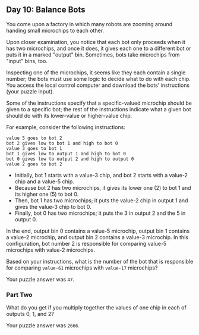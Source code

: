 ## Day 10: Balance Bots

You come upon a factory in which many robots are zooming around handing small
microchips to each other.

Upon closer examination, you notice that each bot only proceeds when it has two
microchips, and once it does, it gives each one to a different bot or puts it in
a marked "output" bin. Sometimes, bots take microchips from "input" bins, too.

Inspecting one of the microchips, it seems like they each contain a single
number; the bots must use some logic to decide what to do with each chip. You
access the local control computer and download the bots' instructions (your
puzzle input).

Some of the instructions specify that a specific-valued microchip should be
given to a specific bot; the rest of the instructions indicate what a given bot
should do with its lower-value or higher-value chip.

For example, consider the following instructions:

```text
value 5 goes to bot 2
bot 2 gives low to bot 1 and high to bot 0
value 3 goes to bot 1
bot 1 gives low to output 1 and high to bot 0
bot 0 gives low to output 2 and high to output 0
value 2 goes to bot 2
```

* Initially, bot 1 starts with a value-3 chip, and bot 2 starts with a value-2
  chip and a value-5 chip.
* Because bot 2 has two microchips, it gives its lower one (2) to bot 1 and its
  higher one (5) to bot 0.
* Then, bot 1 has two microchips; it puts the value-2 chip in output 1 and gives
  the value-3 chip to bot 0.
* Finally, bot 0 has two microchips; it puts the 3 in output 2 and the 5 in
  output 0.

In the end, output bin 0 contains a value-5 microchip, output bin 1 contains a
value-2 microchip, and output bin 2 contains a value-3 microchip. In this
configuration, bot number 2 is responsible for comparing value-5 microchips with
value-2 microchips.

Based on your instructions, what is the number of the bot that is responsible
for comparing `value-61` microchips with `value-17` microchips?

Your puzzle answer was `47`.

### Part Two

What do you get if you multiply together the values of one chip in each of
outputs 0, 1, and 2?

Your puzzle answer was `2666`.
